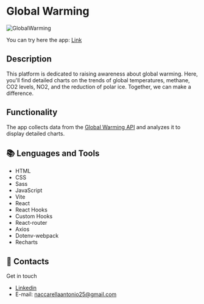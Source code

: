 # Global Warming

![GlobalWarming](src/assets/image/global-warming-screen.png "Screen of the app.")

You can try here the app: [Link](https://globalwarming.netlify.app)

## Description

This platform is dedicated to raising awareness about global
warming. Here, you'll find detailed charts on the trends of global
temperatures, methane, CO2 levels, NO2, and the reduction of polar
ice. Together, we can make a difference.

## Functionality

The app collects data from the [Global Warming API](https://global-warming.org/) and analyzes it to display detailed charts.

## :books: Lenguages and Tools

- HTML
- CSS
- Sass
- JavaScript
- Vite
- React
- React Hooks
- Custom Hooks
- React-router
- Axios
- Dotenv-webpack
- Recharts

## :e-mail: Contacts

Get in touch

- [Linkedin](https://www.linkedin.com/in/antonio-naccarella-31976725a/)
- E-mail: naccarellaantonio25@gmail.com
